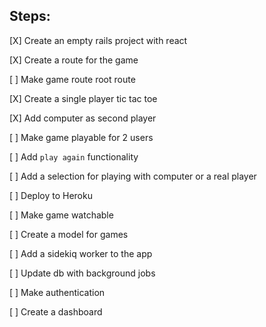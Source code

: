 ## Steps:

[X] Create an empty rails project with react

[X] Create a route for the game

[ ] Make game route root route

[X] Create a single player tic tac toe

[X] Add computer as second player

[ ] Make game playable for 2 users

[ ] Add `play again` functionality

[ ] Add a selection for playing with computer or a real player

[ ] Deploy to Heroku

[ ] Make game watchable

[ ] Create a model for games

[ ] Add a sidekiq worker to the app

[ ] Update db with background jobs

[ ] Make authentication

[ ] Create a dashboard

